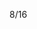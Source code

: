 8/16

<!-- 加班時數
累積10h , 今天加班0h 
-->

<!-- Leetcode刷題  
總刷55題 今天刷了6題
-->

<!--專案
 第一個專案 5/28 合約管理(完成)
 第二個專案 物料模擬分析-後端API做不出來,改成料況表暫定(完成)
 第三個專案 6/18 excelE化(Z_生管_00料品基本資料_V1.0)(完成) 
 第四個專案 6/24 excelE化(Z_物控_01料品領料數量_V1.2)(完成) 
 第五個專案 6/28 excel E 化(Z_倉庫_03料品庫存現況查詢_V1.0)(完成)  
 第六個專案 7/10 標準工時 E 化(完成)
 第七個專案 ==>報表E化 只剩圖表部分(等API)
 第八個專案 7/12 資材料況表 (完成) 
 第九個專案 7/31 工令單總表&料品檢驗報表 (完成) 宇婕要新增查詢欄位 新增完成 已更新上測試機
 第十個專案 7/30 銷貨明細表 (完成) 宇婕要新增查詢欄位 新增完成 已更新上測試機
 第十一個專案 未結工單追蹤-總染分析&追蹤明細  8/26要交 大致完成
 -->

<!-- QCC
重新討論主題 
-->

<!-- 自學進度 
hello 演算法 
https://www.hello-algo.com/zh-hant/chapter_preface/about_the_book/ 


目前看到湊雜表--堆疊有一點看不懂

TypeScript學習
 -->


